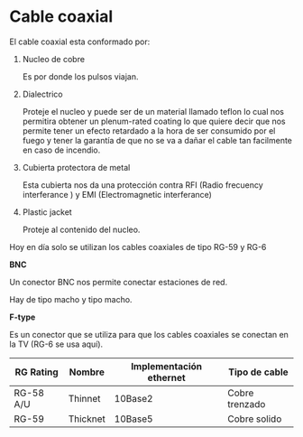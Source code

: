 # Cable coaxial

El cable coaxial esta conformado por:

1. Nucleo de cobre

   Es por donde los pulsos viajan.

2. Dialectrico

   Proteje el nucleo y puede ser de un material llamado teflon lo cual nos permitira obtener un plenum-rated coating lo que quiere decir que nos permite tener un efecto retardado a la hora de ser consumido por el fuego y tener la garantía de que no se va a dañar el cable tan facilmente en caso de incendio.

3. Cubierta protectora de metal

   Esta cubierta nos da una protección contra RFI (Radio frecuency interferance ) y EMI (Electromagnetic interferance)

4. Plastic jacket

   Proteje al contenido del nucleo.



Hoy en día solo se utilizan los cables coaxiales de tipo RG-59 y RG-6



**BNC**

Un conector BNC nos permite conectar estaciones de red.

Hay de tipo macho y tipo macho.

**F-type**

Es un conector que se utiliza para que los cables coaxiales se conectan en la TV (RG-6 se usa aquí).





| RG Rating | Nombre   | Implementación ethernet | Tipo de cable  |
| --------- | -------- | ----------------------- | -------------- |
| RG-58 A/U | Thinnet  | 10Base2                 | Cobre trenzado |
| RG-59     | Thicknet | 10Base5                 | Cobre solido   |


